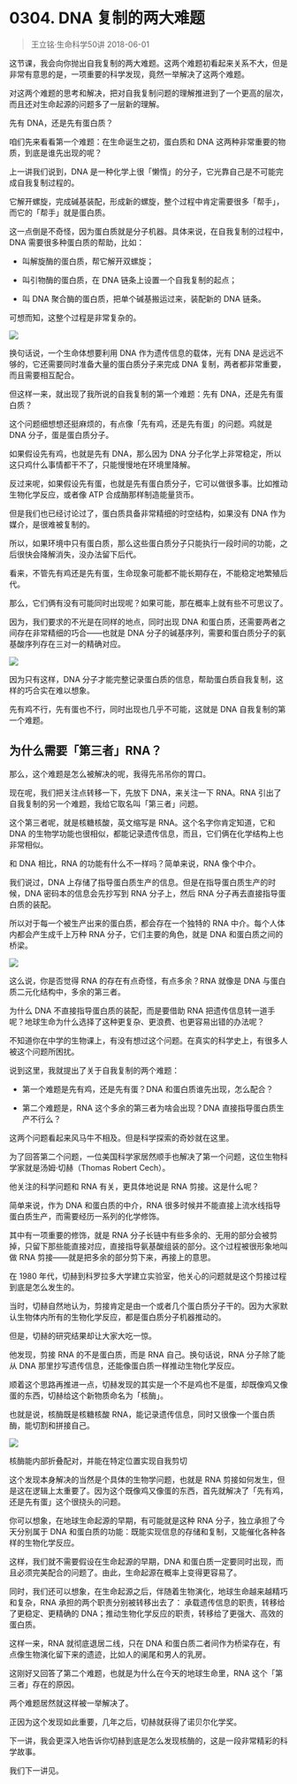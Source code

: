 # 0304. DNA 复制的两大难题
> 王立铭·生命科学50讲
2018-06-01

这节课，我会向你抛出自我复制的两大难题。这两个难题初看起来关系不大，但是非常有意思的是，一项重要的科学发现，竟然一举解决了这两个难题。

对这两个难题的思考和解决，把对自我复制问题的理解推进到了一个更高的层次，而且还对生命起源的问题多了一层新的理解。

先有 DNA，还是先有蛋白质？

咱们先来看看第一个难题：在生命诞生之初，蛋白质和 DNA 这两种非常重要的物质，到底是谁先出现的呢？

上一讲我们说到，DNA 是一种化学上很「懒惰」的分子，它光靠自己是不可能完成自我复制过程的。

它解开螺旋，完成碱基装配，形成新的螺旋，整个过程中肯定需要很多「帮手」，而它的「帮手」就是蛋白质。

这一点倒是不奇怪，因为蛋白质就是分子机器。具体来说，在自我复制的过程中，DNA 需要很多种蛋白质的帮助，比如：

- 叫解旋酶的蛋白质，帮它解开双螺旋；

- 叫引物酶的蛋白质，在 DNA 链条上设置一个自我复制的起点；

- 叫 DNA 聚合酶的蛋白质，把单个碱基搬运过来，装配新的 DNA 链条。

可想而知，这整个过程是非常复杂的。

![](https://raw.githubusercontent.com/dalong0514/selfstudy/master/图片链接/生命科学/2018032.jpg)

换句话说，一个生命体想要利用 DNA 作为遗传信息的载体，光有 DNA 是远远不够的，它还需要同时准备大量的蛋白质分子来完成 DNA 复制，两者都非常重要，而且需要相互配合。

但这样一来，就出现了我所说的自我复制的第一个难题：先有 DNA，还是先有蛋白质？

这个问题细想想还挺麻烦的，有点像「先有鸡，还是先有蛋」的问题。鸡就是 DNA 分子，蛋是蛋白质分子。

如果假设先有鸡，也就是先有 DNA，那么因为 DNA 分子化学上非常稳定，所以这只鸡什么事情都干不了，只能慢慢地在环境里降解。

反过来呢，如果假设先有蛋，也就是先有蛋白质分子，它可以做很多事。比如推动生物化学反应，或者像 ATP 合成酶那样制造能量货币。

但是我们也已经讨论过了，蛋白质具备非常精细的时空结构，如果没有 DNA 作为媒介，是很难被复制的。

所以，如果环境中只有蛋白质，那么这些蛋白质分子只能执行一段时间的功能，之后很快会降解消失，没办法留下后代。

看来，不管先有鸡还是先有蛋，生命现象可能都不能长期存在，不能稳定地繁殖后代。

那么，它们俩有没有可能同时出现呢？如果可能，那在概率上就有些不可思议了。

因为，我们要求的不光是在同样的地点，同时出现 DNA 和蛋白质，还需要两者之间存在非常精细的巧合——也就是 DNA 分子的碱基序列，需要和蛋白质分子的氨基酸序列存在三对一的精确对应。

![](https://raw.githubusercontent.com/dalong0514/selfstudy/master/图片链接/生命科学/2018033.jpg)

因为只有这样，DNA 分子才能完整记录蛋白质的信息，帮助蛋白质自我复制，这样的巧合实在难以想象。

先有鸡不行，先有蛋也不行，同时出现也几乎不可能，这就是 DNA 自我复制的第一个难题。

## 为什么需要「第三者」RNA？
那么，这个难题是怎么被解决的呢，我得先吊吊你的胃口。

现在呢，我们把关注点转移一下，先放下 DNA，来关注一下 RNA。RNA 引出了自我复制的另一个难题，我给它取名叫「第三者」问题。

这个第三者呢，就是核糖核酸，英文缩写是 RNA。这个名字你肯定知道，它和 DNA 的生物学功能也很相似，都能记录遗传信息，而且，它们俩在化学结构上也非常相似。

和 DNA 相比，RNA 的功能有什么不一样吗？简单来说，RNA 像个中介。

我们说过，DNA 上存储了指导蛋白质生产的信息。但是在指导蛋白质生产的时候，DNA 密码本的信息会先抄写到 RNA 分子上，然后 RNA 分子再去直接指导蛋白质的装配。

所以对于每一个被生产出来的蛋白质，都会存在一个独特的 RNA 中介。每个人体内都会产生成千上万种 RNA 分子，它们主要的角色，就是 DNA 和蛋白质之间的桥梁。

![](https://raw.githubusercontent.com/dalong0514/selfstudy/master/图片链接/生命科学/2018034.jpg)

这么说，你是否觉得 RNA 的存在有点奇怪，有点多余？RNA 就像是 DNA 与蛋白质二元化结构中，多余的第三者。

为什么 DNA 不直接指导蛋白质的装配，而是要借助 RNA 把遗传信息转一道手呢？地球生命为什么选择了这种更复杂、更浪费、也更容易出错的办法呢？

不知道你在中学的生物课上，有没有想过这个问题。在真实的科学史上，有很多人被这个问题所困扰。

说到这里，我就提出了关于自我复制的两个难题：

- 第一个难题是先有鸡，还是先有蛋？DNA 和蛋白质谁先出现，怎么配合？

- 第二个难题是，RNA 这个多余的第三者为啥会出现？DNA 直接指导蛋白质生产不行么？

这两个问题看起来风马牛不相及。但是科学探索的奇妙就在这里。

为了回答第二个问题，一位美国科学家居然顺手也解决了第一个问题，这位生物科学家就是汤姆·切赫（Thomas Robert Cech）。

他关注的科学问题和 RNA 有关，更具体地说是 RNA 剪接。这是什么呢？

简单来说，作为 DNA 和蛋白质的中介，RNA 很多时候并不能直接上流水线指导蛋白质生产，而需要经历一系列的化学修饰。

其中有一项重要的修饰，就是 RNA 分子长链中有些多余的、无用的部分会被剪掉，只留下那些能直接对应，直接指导氨基酸组装的部分。这个过程被很形象地叫做 RNA 剪接——就是把多余的部分剪下来，再接上的意思。

在 1980 年代，切赫到科罗拉多大学建立实验室，他关心的问题就是这个剪接过程到底是怎么发生的。

当时，切赫自然地认为，剪接肯定是由一个或者几个蛋白质分子干的。因为大家默认生物体内所有的生物化学反应，都是蛋白质分子机器推动的。

但是，切赫的研究结果却让大家大吃一惊。

他发现，剪接 RNA 的不是蛋白质，而是 RNA 自己。换句话说，RNA 分子除了能从 DNA 那里抄写遗传信息，还能像蛋白质一样推动生物化学反应。

顺着这个思路再推进一点，切赫发现的其实是一个不是鸡也不是蛋，却既像鸡又像蛋的东西，切赫给这个新物质命名为「核酶」。

也就是说，核酶既是核糖核酸 RNA，能记录遗传信息，同时又很像一个蛋白质酶，能切割和拼接自己。

![](https://raw.githubusercontent.com/dalong0514/selfstudy/master/图片链接/生命科学/2018035.jpg)

核酶能内部折叠配对，并能在特定位置实现自我剪切

这个发现本身解决的当然是个具体的生物学问题，也就是 RNA 剪接如何发生，但是这在逻辑上太重要了。因为这个既像鸡又像蛋的东西，首先就解决了「先有鸡，还是先有蛋」这个很挠头的问题。

你可以想象，在地球生命起源的早期，有可能就是这种 RNA 分子，独立承担了今天分别属于 DNA 和蛋白质的功能：既能实现信息的存储和复制，又能催化各种各样的生物化学反应。

这样，我们就不需要假设在生命起源的早期，DNA 和蛋白质一定要同时出现，而且必须完美配合的问题了。由此，生命起源在概率上变得更容易了。

同时，我们还可以想象，在生命起源之后，伴随着生物演化，地球生命越来越精巧和复杂，RNA 承担的两个职责分别被转移出去了：
承载遗传信息的职责，转移给了更稳定、更精确的 DNA；推动生物化学反应的职责，转移给了更强大、高效的蛋白质。

这样一来，RNA 就彻底退居二线，只在 DNA 和蛋白质二者间作为桥梁存在，有点像生物演化留下来的遗迹，比如人的阑尾和男人的乳房。

这刚好又回答了第二个难题，也就是为什么在今天的地球生命里，RNA 这个「第三者」存在的原因。

两个难题居然就这样被一举解决了。

正因为这个发现如此重要，几年之后，切赫就获得了诺贝尔化学奖。

下一讲，我会更深入地告诉你切赫到底是怎么发现核酶的，这是一段非常精彩的科学故事。

我们下一讲见。